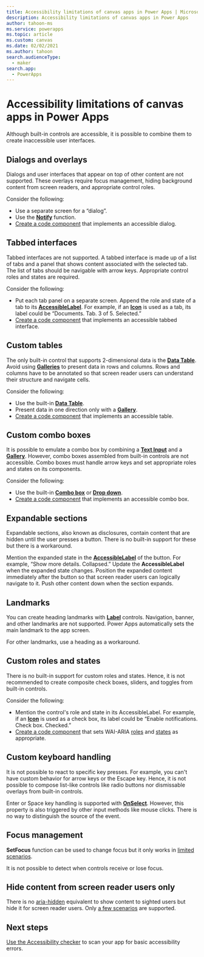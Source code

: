 ```yaml
---
title: Accessibility limitations of canvas apps in Power Apps | Microsoft Docs
description: Accessibility limitations of canvas apps in Power Apps
author: tahoon-ms
ms.service: powerapps
ms.topic: article
ms.custom: canvas
ms.date: 02/02/2021
ms.author: tahoon
search.audienceType: 
  - maker
search.app: 
  - PowerApps
---
```


# Accessibility limitations of canvas apps in Power Apps
Although built-in controls are accessible, it is possible to combine them to create inaccessible user interfaces.

## Dialogs and overlays
Dialogs and user interfaces that appear on top of other content are not supported. These overlays require focus management, hiding background content from screen readers, and appropriate control roles.

Consider the following:
* Use a separate screen for a “dialog”.
* Use the **[Notify](functions/function-showerror.md)** function.
* [Create a code component](../../developer/component-framework/overview.md) that implements an accessible dialog.

## Tabbed interfaces
Tabbed interfaces are not supported. A tabbed interface is made up of a list of tabs and a panel that shows content associated with the selected tab. The list of tabs should be navigable with arrow keys. Appropriate control roles and states are required.

Consider the following:
* Put each tab panel on a separate screen. Append the role and state of a tab to its **[AccessibleLabel](controls/properties-accessibility.md)**. For example, if an **[Icon](controls/control-shapes-icons.md)** is used as a tab, its label could be “Documents. Tab. 3 of 5. Selected.”
* [Create a code component](../../developer/component-framework/overview.md) that implements an accessible tabbed interface.

## Custom tables
The only built-in control that supports 2-dimensional data is the **[Data Table](controls/control-data-table.md)**. Avoid using **[Galleries](controls/control-gallery.md)** to present data in rows and columns. Rows and columns have to be annotated so that screen reader users can understand their structure and navigate cells.

Consider the following:
* Use the built-in **[Data Table](controls/control-data-table.md)**.
* Present data in one direction only with a **[Gallery](controls/control-gallery.md)**.
* [Create a code component](../../developer/component-framework/overview.md) that implements an accessible table.

## Custom combo boxes
It is possible to emulate a combo box by combining a **[Text Input](controls/control-text-input.md)** and a **[Gallery](controls/control-gallery.md)**. However, combo boxes assembled from built-in controls are not accessible. Combo boxes must handle arrow keys and set appropriate roles and states on its components.

Consider the following:
* Use the built-in **[Combo box](controls/control-combo-box.md)** or **[Drop down](controls/control-drop-down.md)**.
* [Create a code component](../../developer/component-framework/overview.md) that implements an accessible combo box.

## Expandable sections
Expandable sections, also known as disclosures, contain content that are hidden until the user presses a button. There is no built-in support for these but there is a workaround.

Mention the expanded state in the **[AccessibleLabel](controls/properties-accessibility.md)** of the button. For example, “Show more details. Collapsed.” Update the **AccessibleLabel** when the expanded state changes. Position the expanded content immediately after the button so that screen reader users can logically navigate to it. Push other content down when the section expands.

## Landmarks
You can create heading landmarks with **[Label](controls/control-text-box.md)** controls. Navigation, banner, and other landmarks are not supported. Power Apps automatically sets the main landmark to the app screen.

For other landmarks, use a heading as a workaround.

## Custom roles and states
There is no built-in support for custom roles and states. Hence, it is not recommended to create composite check boxes, sliders, and toggles from built-in controls.

Consider the following:
* Mention the control's role and state in its AccessibleLabel. For example, if an **[Icon](controls/control-shapes-icons.md)** is used as a check box, its label could be “Enable notifications. Check box. Checked.”
* [Create a code component](../../developer/component-framework/overview.md) that sets WAI-ARIA [roles](https://www.w3.org/TR/wai-aria-1.1/#usage_intro) and [states](https://www.w3.org/TR/wai-aria-1.1/#introstates) as appropriate.

## Custom keyboard handling
It is not possible to react to specific key presses. For example, you can't have custom behavior for arrow keys or the Escape key. Hence, it is not possible to compose list-like controls like radio buttons nor dismissable overlays from built-in controls.

Enter or Space key handling is supported with **[OnSelect](controls/properties-core.md)**. However, this property is also triggered by other input methods like mouse clicks. There is no way to distinguish the source of the event.

## Focus management
**SetFocus** function can be used to change focus but it only works in [limited scenarios](functions/function-setfocus.md#limitations).

It is not possible to detect when controls receive or lose focus.

## Hide content from screen reader users only
There is no [aria-hidden](https://www.w3.org/TR/wai-aria-1.1/#aria-hidden) equivalent to show content to sighted users but hide it for screen reader users. Only [a few scenarios](accessible-apps-content-visibility.md) are supported.

## Next steps
[Use the Accessibility checker](accessibility-checker.md) to scan your app for basic accessibility errors.
